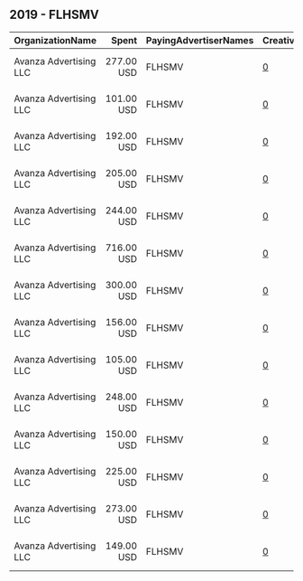 ## 2019 - FLHSMV 
|OrganizationName|Spent|PayingAdvertiserNames|CreativeUrls|Impressions|Genders|AgeBrackets|CountryCodes|BillingAddresses|CandidateBallotInformation|
|:---|---:|:---|:---|---:|:---|:---|:---|:---|:---|
|Avanza Advertising  LLC|277.00 USD|FLHSMV|[0](https://www.snap.com/political-ads/asset/51e7f1b2a9870d6160f6063309f5111a372194978322bef8c6f8e4bb19249734?mediaType=png)|115,734||15+|united states|"5465 NW 36th St. Ste 100,Miami Springs,33166,US"|Holiday Travel|
|Avanza Advertising  LLC|101.00 USD|FLHSMV|[0](https://www.snap.com/political-ads/asset/72bbba229f94feb364e3980c39a40d51561904d41e79a288378c14280a39c59e?mediaType=mp4)|40,947||14-21|united states|"5465 NW 36th St. Ste 100,Miami Springs,33166,US"|Teen Driver Safety|
|Avanza Advertising  LLC|192.00 USD|FLHSMV|[0](https://www.snap.com/political-ads/asset/5d37707089b2ff285105e46d197e188f96a25e2bf6a1c524da901bced85fc208?mediaType=png)|128,120||15+|united states|"5465 NW 36th St. Ste 100,Miami Springs,33166,US"|Holiday Travel|
|Avanza Advertising  LLC|205.00 USD|FLHSMV|[0](https://www.snap.com/political-ads/asset/ccf64d88770ddbc2c13d110e7f2b443d1b9097edb1a16f6a8615a8ee1329d417?mediaType=png)|147,098||15+|united states|"5465 NW 36th St. Ste 100,Miami Springs,33166,US"|Holiday Travel|
|Avanza Advertising  LLC|244.00 USD|FLHSMV|[0](https://www.snap.com/political-ads/asset/f9966627f59d01a48bcfe72a7fcd5c6b9e820366d3202af41b9702f2a12e3634?mediaType=png)|187,037||15+|united states|"5465 NW 36th St. Ste 100,Miami Springs,33166,US"|Holiday Travel|
|Avanza Advertising  LLC|716.00 USD|FLHSMV|[0](https://www.snap.com/political-ads/asset/548f4d7869173a9940db7e9a2af3111b32cdd173ca8e8b55eb32349331afb6a0?mediaType=mp4)|464,160||14-21|united states|"5465 NW 36th St. Ste 100,Miami Springs,33166,US"|Teen Driver Safety|
|Avanza Advertising  LLC|300.00 USD|FLHSMV|[0](https://www.snap.com/political-ads/asset/9ff739910eb397186a231305b37826241373c8718f40675252dea82e37769010?mediaType=mp4)|230,172||15+|united states|"5465 NW 36th St. Ste 100,Miami Springs,33166,US"|Holiday Travel|
|Avanza Advertising  LLC|156.00 USD|FLHSMV|[0](https://www.snap.com/political-ads/asset/54c7ad2ec3a8af4416963d2ed7800b9343de29031f5ded17647cca8db58603dd?mediaType=png)|62,756||15+|united states|"5465 NW 36th St. Ste 100,Miami Springs,33166,US"|Holiday Travel|
|Avanza Advertising  LLC|105.00 USD|FLHSMV|[0](https://www.snap.com/political-ads/asset/d9544fa56d141287890ff5c42926b9281f2404e31518a2efbd2c1317d5660f71?mediaType=mp4)|68,045||14-21|united states|"5465 NW 36th St. Ste 100,Miami Springs,33166,US"|Teen Driver Safety|
|Avanza Advertising  LLC|248.00 USD|FLHSMV|[0](https://www.snap.com/political-ads/asset/f81c63b259afbe3cbdd9bf214ca3430281ccc5603a5d2d81155dab12b7e35bdd?mediaType=png)|189,721||15+|united states|"5465 NW 36th St. Ste 100,Miami Springs,33166,US"|Holiday Travel|
|Avanza Advertising  LLC|150.00 USD|FLHSMV|[0](https://www.snap.com/political-ads/asset/9932a5414584fd8ecb45363a533a2baec9a96fbddf5e0082c89ee7203dd1a3d6?mediaType=png)|59,942||15+|united states|"5465 NW 36th St. Ste 100,Miami Springs,33166,US"|Holiday Travel|
|Avanza Advertising  LLC|225.00 USD|FLHSMV|[0](https://www.snap.com/political-ads/asset/3c99d254287a2a993a2a8caf36fc0dd22f8ddc739d4b03138e6fa75c89cd7df1?mediaType=mp4)|149,983||15+|united states|"5465 NW 36th St. Ste 100,Miami Springs,33166,US"|Holiday Travel|
|Avanza Advertising  LLC|273.00 USD|FLHSMV|[0](https://www.snap.com/political-ads/asset/6cc109fcb55efd95c913f96b8570a982d0961778244fbf3e81e2c76cbeb515db?mediaType=png)|114,383||15+|united states|"5465 NW 36th St. Ste 100,Miami Springs,33166,US"|Holiday Travel|
|Avanza Advertising  LLC|149.00 USD|FLHSMV|[0](https://www.snap.com/political-ads/asset/32cdac8d9c80bc71570a7242f7f6d33a7c288cf3a0b3c9a0ff36ba99a12f216d?mediaType=mp4)|56,976||15+|united states|"5465 NW 36th St. Ste 100,Miami Springs,33166,US"|Holiday Travel|
